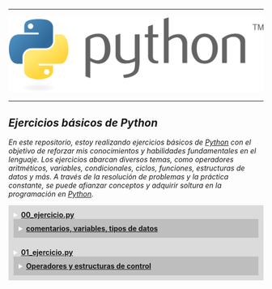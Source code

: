 
--------------------------------------------------------
![Logo de python!](/image/log_nombre.png "Logo de Python")

--------------------------------------------------------

 ## *Ejercicios básicos de Python* 

 *En este repositorio, estoy realizando ejercicios básicos de [Python](https://www.python.org/) con el objetivo de reforzar mis conocimientos y habilidades fundamentales en el lenguaje. Los ejercicios abarcan diversos temas, como operadores aritméticos, variables, condicionales, ciclos, funciones, estructuras de datos y más. A través de la resolución de problemas y la práctica constante, se puede afianzar conceptos y adquirir soltura en la programación en [Python](https://www.python.org/).*


<details class="detalle_1" style="background-color: #0002; border: none; padding: 10px;">
<!--00_EJERCICIO.PY-->
<summary style="font-weight: bold; color: #fff;"> 
    <a href="https://github.com/RubenSuarez97/ejercicios_python/blob/main/Python/retos/00_ejercicio.py">00_ejercicio.py</a>
<details style="background-color: #0002; border: none; padding: 10px;"> 
<summary style="font-weight: bold; color: #fff;">
    <a href="https://github.com/RubenSuarez97/ejercicios_python/blob/main/Python/retos/00_ejercicio.py">comentarios, variables, tipos de datos</a>
</summary>
    <ul style="list-style-type: disc;"> 
        <li style="margin-bottom: 5px;">
            <a href="https://github.com/RubenSuarez97/ejercicios_python/blob/main/Python/retos/00_ejercicio.py">Comentarios en python</a>
        </li> 
        <li style="margin-bottom: 5px;">
            <a href="https://www.w3schools.com/python/python_variables.asp">Variables</a>
        </li> 
        <li style="margin-bottom: 5px;">
            <a href="https://medium.com/@diego.coder/variables-y-tipos-de-datos-en-python-str-int-bool-etc-45ac17e6acc7">variables con tipos de datos</a>
        </li>
        <li style="margin-bottom: 5px;">
            <a href="https://www.mclibre.org/consultar/python/lecciones/python-salida-pantalla.html">Imprimir por pantalla</a>
        </li>
    </ul>
    </details>
        </summary>   
  </details>
  <!--01_EJERCICIO.PY-->  
<details style="background-color: #0002; border: none; padding: 10px;">
<summary style="font-weight: bold; color: #fff;"> 
    <a href="https://github.com/RubenSuarez97/ejercicios_python/blob/main/Python/retos/01_ejercicio.py">01_ejercicio.py</a>
<details style="background-color: #0002; border: none; padding: 10px;">  
<summary style="font-weight: bold; color: #fff;">
    <a href="https://github.com/RubenSuarez97/ejercicios_python/blob/main/Python/retos/01_ejercicio.py">Operadores y estructuras de control</a>
</summary>
    <ul style="list-style-type: disc;"> 
        <li style="margin-bottom: 5px;">
            <a href="https://www.freecodecamp.org/espanol/news/operadores-basicos-en-python-con-ejemplos/">Operadores aritméticos</a>
    </li> 
        <li style="margin-bottom: 5px;">
            <a href="https://j2logo.com/python/tutorial/operadores-en-python/">Operadores de comparación</a>
        </li> 
        <li style="margin-bottom: 5px;">
            <a href="https://www.freecodecamp.org/espanol/news/operadores-basicos-en-python-con-ejemplos/">Operadores Lógicos</a>
        </li>
        <li style="margin-bottom: 5px;">
            <a href="https://www.freecodecamp.org/espanol/news/operadores-basicos-en-python-con-ejemplos/">Operadores de asignación</a>
        </li>
        <li style="margin-bottom: 5px;">
            <a href="https://www.freecodecamp.org/espanol/news/operadores-basicos-en-python-con-ejemplos/">Operadores de identidad</a>
        </li>
        <li style="margin-bottom: 5px;">
            <a href="https://www.freecodecamp.org/espanol/news/operadores-basicos-en-python-con-ejemplos/">Operadores de pertenencia</a>
        </li>
        <li style="margin-bottom: 5px;">
            <a href="https://www.freecodecamp.org/espanol/news/operadores-basicos-en-python-con-ejemplos/">Operadores de Bit</a>
        </li>
    <ul>
<details style="background-color: #0002; border: none; padding: 10px;">
<summary style="font-weight: bold; color: #fff;">
    <a href="https://openwebinars.net/blog/fundamentos-de-python-sintaxis-variables-y-estructuras-de-control/#:~:text=Las%20estructuras%20de%20control%20en,bloque%20de%20c%C3%B3digo%20m%C3%BAltiples%20veces.">Estructuras de control</a>
</summary>
        <li style="margin-bottom: 5px;">
            <a href="https://openwebinars.net/blog/fundamentos-de-python-sintaxis-variables-y-estructuras-de-control/#:~:text=Las%20estructuras%20de%20control%20en,bloque%20de%20c%C3%B3digo%20m%C3%BAltiples%20veces.">Condicionales</a>
        </li>
        <li style="margin-bottom: 5px;">
            <a href="https://openwebinars.net/blog/fundamentos-de-python-sintaxis-variables-y-estructuras-de-control/#:~:text=Las%20estructuras%20de%20control%20en,bloque%20de%20c%C3%B3digo%20m%C3%BAltiples%20veces.">Iterativas</a>
        </li>
        <li style="margin-bottom: 5px;">
            <a href="https://openwebinars.net/blog/fundamentos-de-python-sintaxis-variables-y-estructuras-de-control/#:~:text=Las%20estructuras%20de%20control%20en,bloque%20de%20c%C3%B3digo%20m%C3%BAltiples%20veces.">Manejo de excepciones</a>
        </li>
</details>
    </ul>
    </ul>
</details>
</summary>   
</details>